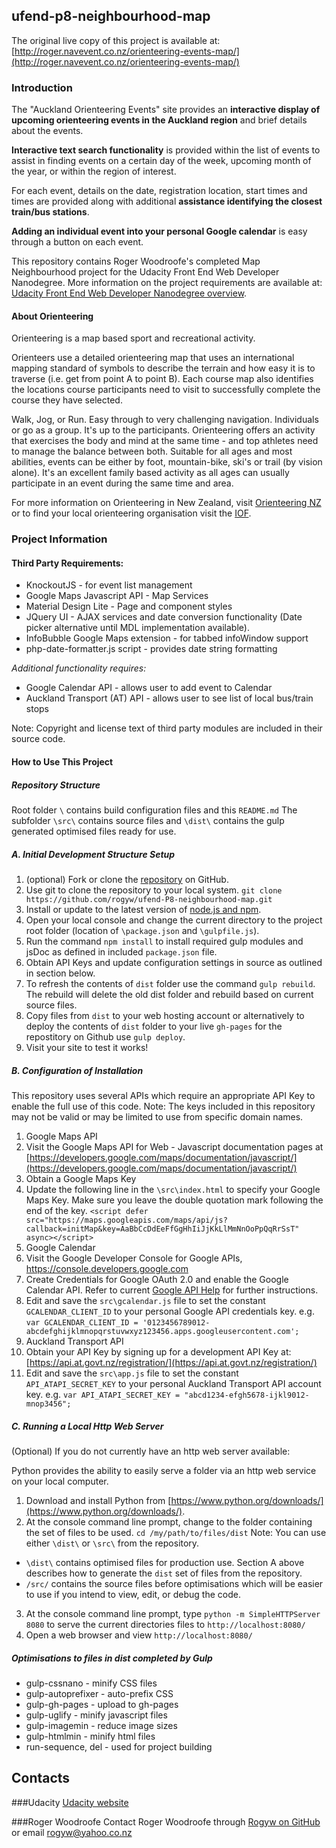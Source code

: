 ## ufend-p8-neighbourhood-map

The original live copy of this project is available at:
[http://roger.navevent.co.nz/orienteering-events-map/](http://roger.navevent.co.nz/orienteering-events-map/)


### Introduction

The "Auckland Orienteering Events" site provides an **interactive display of upcoming orienteering events in the Auckland region** and brief details about the events.

**Interactive text search functionality** is provided within the list of events to assist in finding events on a certain day of the week, upcoming month of the year, or within the region of interest.

For each event, details on the date, registration location, start times and times are provided along with additional **assistance identifying the closest train/bus stations**.

**Adding an individual event into your personal Google calendar** is easy through a button on each event.

This repository contains Roger Woodroofe's completed Map Neighbourhood project for the Udacity Front End Web Developer Nanodegree.
More information on the project requirements are available at: [Udacity Front End Web Developer Nanodegree overview](https://www.udacity.com/course/front-end-web-developer-nanodegree--nd001#).

#### About Orienteering

Orienteering is a map based sport and recreational activity.

Orienteers use a detailed orienteering map that uses an international mapping standard of symbols to describe the terrain and how easy it is to traverse (i.e. get from point A to point B). Each course map also identifies the locations course participants need to visit to successfully complete the course they have selected.

Walk, Jog, or Run. Easy through to very challenging navigation. Individuals or go as a group. It's up to the participants.  Orienteering offers an activity that exercises the body and mind at the same time - and top athletes need to manage the balance between both. Suitable for all ages and most abilities, events can be either by foot, mountain-bike, ski's or trail (by vision alone). It's an excellent family based activity as all ages can usually participate in an event during the same time and area.

For more information on Orienteering in New Zealand, visit [Orienteering NZ](http://www.orienteering.org.nz/) or to find your local orienteering organisation visit the [IOF](http://www.orienteering.org/).


### Project Information

#### Third Party Requirements:

* KnockoutJS - for event list management
* Google Maps Javascript API - Map Services
* Material Design Lite - Page and component styles
* JQuery UI - AJAX services and date conversion functionality (Date picker alternative until MDL implementation available).
* InfoBubble Google Maps extension - for tabbed infoWindow support
* php-date-formatter.js script - provides date string formatting

*Additional functionality requires:*

* Google Calendar API - allows user to add event to Calendar
* Auckland Transport (AT) API - allows user to see list of local bus/train stops

Note: Copyright and license text of third party modules are included in their source code.

#### How to Use This Project
##### Repository Structure

Root folder `\` contains build configuration files and this `README.md`
The subfolder `\src\` contains source files and `\dist\` contains the gulp generated optimised files ready for use.

##### A. Initial Development Structure Setup

1. (optional) Fork or clone the [repository](https://github.com/rogyw/ufend-P8-neighbourhood-map.git) on GitHub.
1. Use git to clone the repository to your local system. `git clone https://github.com/rogyw/ufend-P8-neighbourhood-map.git`
1. Install or update to the latest version of [node.js and npm](https://nodejs.org/en/).
1. Open your local console and change the current directory to the project root folder (location of `\package.json` and `\gulpfile.js`).
1. Run the command `npm install` to install required gulp modules and jsDoc as defined in included `package.json` file.
1. Obtain API Keys and update configuration settings in source as outlined in section below.
1. To refresh the contents of `dist` folder use the command `gulp rebuild`.  The rebuild will delete the old dist folder and rebuild based on current source files.
1. Copy files from `dist` to your web hosting account or alternatively to deploy the contents of `dist` folder to your live `gh-pages` for the repostitory on Github use `gulp deploy`.
1. Visit your site to test it works!

##### B. Configuration of Installation

This repository uses several APIs which require an appropriate API Key to enable the full use of this code.
Note: The keys included in this repository may not be valid or may be limited to use from specific domain names.

1. Google Maps API
  1. Visit the Google Maps API for Web - Javascript documentation pages at [https://developers.google.com/maps/documentation/javascript/](https://developers.google.com/maps/documentation/javascript/)
  1. Obtain a Google Maps Key
  1. Update the following line in the `\src\index.html` to specify your Google Maps Key. Make sure you leave the double quotation mark following the end of the key.
  ```<script defer src="https://maps.googleapis.com/maps/api/js?callback=initMap&key=AaBbCcDdEeFfGgHhIiJjKkLlMmNnOoPpQqRrSsT" async></script>```
1. Google Calendar
  1. Visit the Google Developer Console for Google APIs, https://console.developers.google.com
  1. Create Credentials for Google OAuth 2.0 and enable the Google Calendar API. Refer to current [Google API Help](https://support.google.com/cloud/answer/6158849) for further instructions.
  1. Edit and save the `src\gcalendar.js` file to set the constant `GCALENDAR_CLIENT_ID` to your personal Google API credentials key. e.g. `var GCALENDAR_CLIENT_ID = '0123456789012-abcdefghijklmnopqrstuvwxyz123456.apps.googleusercontent.com';`
1. Auckland Transport API
  1. Obtain your API Key by signing up for a development API Key at: [https://api.at.govt.nz/registration/](https://api.at.govt.nz/registration/)
  1. Edit and save the `src\app.js` file to set the constant `API_ATAPI_SECRET_KEY` to your personal Auckland Transport API account key. e.g. `var API_ATAPI_SECRET_KEY = "abcd1234-efgh5678-ijkl9012-mnop3456";`

##### C. Running a Local Http Web Server

(Optional) If you do not currently have an http web server available:

Python provides  the ability to easily serve a folder via an http web service on your local computer.
1. Download and install Python from [https://www.python.org/downloads/](https://www.python.org/downloads/).
2. At the console command line prompt, change to the folder containing the set of files to be used.
```cd /my/path/to/files/dist```
Note: You can use either `\dist\` or `\src\` from the repository.
* `\dist\` contains optimised files for production use. Section A above describes how to generate the `dist` set of files from the repository.
* `/src/` contains the source files before optimisations which will be easier to use if you intend to view, edit, or debug the code.
3. At the console command line prompt, type `python -m SimpleHTTPServer 8080` to serve the current directories files to `http://localhost:8080/`
4. Open a web browser and view `http://localhost:8080/`


##### Optimisations to files in dist completed by Gulp
* gulp-cssnano - minify CSS files
* gulp-autoprefixer - auto-prefix CSS
* gulp-gh-pages - upload to gh-pages
* gulp-uglify  - minify javascript files
* gulp-imagemin - reduce image sizes
* gulp-htmlmin  - minify html files
* run-sequence, del - used for project building

## Contacts

###Udacity
[Udacity website](https://www.udacity.com/)

###Roger Woodroofe
Contact Roger Woodroofe through [Rogyw on GitHub](https://github.com/rogyw) or email [rogyw@yahoo.co.nz](mailto:rogyw@yahoo.co.nz)

